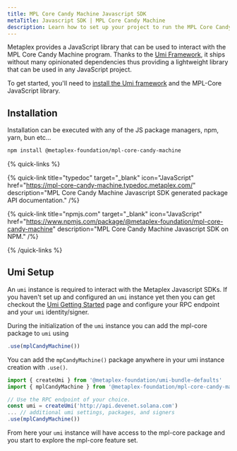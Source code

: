 ```yaml
---
title: MPL Core Candy Machine Javascript SDK
metaTitle: Javascript SDK | MPL Core Candy Machine
description: Learn how to set up your project to run the MPL Core Candy Machine Javascript SDK.
---
```


Metaplex provides a JavaScript library that can be used to interact with the MPL Core Candy Machine program. Thanks to the [Umi Framework](/umi), it ships without many opinionated dependencies thus providing a lightweight library that can be used in any JavaScript project.

To get started, you'll need to [install the Umi framework](/umi/getting-started) and the MPL-Core JavaScript library.

## Installation

Installation can be executed with any of the JS package managers, npm, yarn, bun etc...

```sh
npm install @metaplex-foundation/mpl-core-candy-machine
```

{% quick-links %}

{% quick-link title="typedoc" target="_blank" icon="JavaScript" href="https://mpl-core-candy-machine.typedoc.metaplex.com/" description="MPL Core Candy Machine Javascript SDK generated package API documentation." /%}

{% quick-link title="npmjs.com" target="_blank" icon="JavaScript" href="https://www.npmjs.com/package/@metaplex-foundation/mpl-core-candy-machine" description="MPL Core Candy Machine Javascript SDK on NPM." /%}

{% /quick-links %}

## Umi Setup

An `umi` instance is required to interact with the Metaplex Javascript SDKs. If you haven't set up and configured an `umi` instance yet then you can get checkout the [Umi Getting Started](/umi/getting-started) page and configure your RPC endpoint and your `umi` identity/signer.

During the initialization of the `umi` instance you can add the mpl-core package to `umi` using

```js
.use(mplCandyMachine())
```

You can add the `mpCandyMachine()` package anywhere in your umi instance creation with `.use()`.

```ts
import { createUmi } from '@metaplex-foundation/umi-bundle-defaults'
import { mplCandyMachine } from '@metaplex-foundation/mpl-core-candy-machine'

// Use the RPC endpoint of your choice.
const umi = createUmi('http://api.devenet.solana.com')
... // additional umi settings, packages, and signers
.use(mplCandyMachine())
```

From here your `umi` instance will have access to the mpl-core package and you start to explore the mpl-core feature set.
